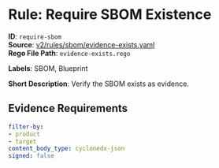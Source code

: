 # Rule: Require SBOM Existence

**ID**: `require-sbom`  
**Source**: [v2/rules/sbom/evidence-exists.yaml](scribe-public/sample-policies.git/v2/rules/sbom/evidence-exists.yaml)  
**Rego File Path**: `evidence-exists.rego`  

**Labels**: SBOM, Blueprint

**Short Description**: Verify the SBOM exists as evidence.

## Evidence Requirements

```yaml
filter-by:
- product
- target
content_body_type: cyclonedx-json
signed: false
```
